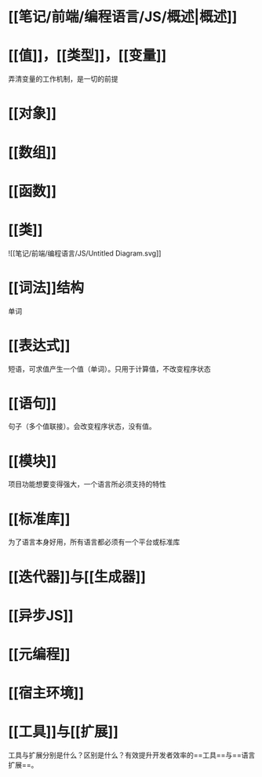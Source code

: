 # [[笔记/前端/编程语言/JS/概述|概述]]
# [[值]]，[[类型]]，[[变量]]
弄清变量的工作机制，是一切的前提
# [[对象]]
# [[数组]]
# [[函数]]
# [[类]]
![[笔记/前端/编程语言/JS/Untitled Diagram.svg]]
# [[词法]]结构
单词
# [[表达式]]
短语，可求值产生一个值（单词）。只用于计算值，不改变程序状态
# [[语句]]
句子（多个值联接）。会改变程序状态，没有值。
# [[模块]]
项目功能想要变得强大，一个语言所必须支持的特性
# [[标准库]]
为了语言本身好用，所有语言都必须有一个平台或标准库
# [[迭代器]]与[[生成器]]
# [[异步JS]]
# [[元编程]]
# [[宿主环境]]

# [[工具]]与[[扩展]]
工具与扩展分别是什么？区别是什么？有效提升开发者效率的==工具==与==语言扩展==。